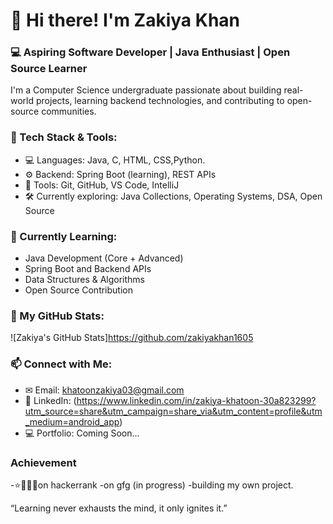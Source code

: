 # 👋 Hi there! I'm Zakiya Khan

### 💻 Aspiring Software Developer | Java Enthusiast | Open Source Learner

I'm a Computer Science undergraduate passionate about building real-world projects, learning backend technologies, and contributing to open-source communities.



### 🚀 Tech Stack & Tools:
- 💻 Languages: Java, C, HTML, CSS,Python.
- ⚙ Backend: Spring Boot (learning), REST APIs
- 🧰 Tools: Git, GitHub, VS Code, IntelliJ
- 🛠 Currently exploring: Java Collections, Operating Systems, DSA, Open Source



### 🌱 Currently Learning:
- Java Development (Core + Advanced)
- Spring Boot and Backend APIs
- Data Structures & Algorithms
- Open Source Contribution



### 📌 My GitHub Stats:
![Zakiya's GitHub Stats]https://github.com/zakiyakhan1605



### 📫 Connect with Me:
- ✉ Email: khatoonzakiya03@gmail.com
- 💼 LinkedIn: (https://www.linkedin.com/in/zakiya-khatoon-30a823299?utm_source=share&utm_campaign=share_via&utm_content=profile&utm_medium=android_app)
- 💻 Portfolio: Coming Soon...

  
### Achievement 
-⭐🌟🌟🌟on hackerrank
-on gfg (in progress)
-building my own project.


“Learning never exhausts the mind, it only ignites it.”


